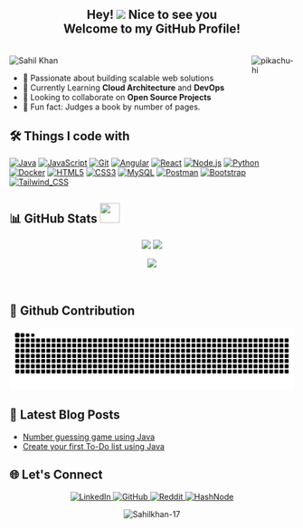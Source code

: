 <h2 align="center"> 
  Hey! <img src="https://emojis.slackmojis.com/emojis/images/1588177020/8809/wave_hello.gif?1588177020" width="30">  Nice to see you <br/>
  Welcome to my GitHub Profile! 
</h2>

</br>

<div align="">
  <img src="https://readme-typing-svg.herokuapp.com?font=Press+Start+2P&size=15&pause=800&color=FFA500&width=800&lines=PLAYER%3A+SAHIL_KHAN;CLASS%3A+SDE;LEVEL%3A+99;XP%3A+999999%2F1000;WEAPONS%3A+Java%2CJavaScript%2CAngular%2CSpringBoot;ARMOR%3A+Typescript+%2B+ESLINT;POWERUPS%3A+%5B%2B%5D+MCA;BOSSES_DEFEATED%3A+Legacy_Code%2C+Prod_Bugs;MISSION%3A+BUILD_THE_FUTURE" alt="Sahil Khan" /> 
  <img src="https://github.com/lassiecoder/lassiecoder/assets/17312616/d377c4aa-e247-422c-8b0f-53145acd7705" align="right" width="15%" alt="pikachu-hi">
</div>

- 🔭 Passionate about building scalable web solutions  
- 🌱 Currently Learning **Cloud Architecture** and **DevOps**  
- 👯 Looking to collaborate on **Open Source Projects**  
- 👾 Fun fact: Judges a book by number of pages.


## 🛠 Things I code with
[![Java](https://img.shields.io/badge/Java-007396?style=for-the-badge&logo=java&logoColor=white)](https://developer.mozilla.org/en-US/docs/Glossary/Java)
[![JavaScript](https://img.shields.io/badge/JavaScript-F7DF1E?style=for-the-badge&logo=javascript&logoColor=black)](https://developer.mozilla.org/en-US/docs/Web/JavaScript)
[![Git](https://img.shields.io/badge/Git-F05032?style=for-the-badge&logo=git&logoColor=white)](https://git-scm.com/)
[![Angular](https://img.shields.io/badge/Angular-DD0031?style=for-the-badge&logo=angular&logoColor=white)]()
[![React](https://img.shields.io/badge/React-20232A?style=for-the-badge&logo=react&logoColor=61DAFB)](https://reactjs.org/)
[![Node.js](https://img.shields.io/badge/Node.js-339933?style=for-the-badge&logo=node.js&logoColor=white)](https://nodejs.org/)
[![Python](https://img.shields.io/badge/Python-3776AB?style=for-the-badge&logo=python&logoColor=ffdd54)]()
[![Docker](https://img.shields.io/badge/Docker-2496ED?style=for-the-badge&logo=docker&logoColor=white)]()
[![HTML5](https://img.shields.io/badge/HTML5-E34F26?style=for-the-badge&logo=html5&logoColor=white)]()
[![CSS3](https://img.shields.io/badge/CSS3-1572B6?style=for-the-badge&logo=css&logoColor=white)]()
[![MySQL](https://img.shields.io/badge/MySQL-4479A1?style=for-the-badge&logo=mysql&logoColor=white)]()
[![Postman](https://img.shields.io/badge/Postman-FF6C37?style=for-the-badge&logo=postman&logoColor=white)]()
[![Bootstrap](https://img.shields.io/badge/Bootstrap-7952B3?style=for-the-badge&logo=bootstrap&logoColor=white)]()
[![Tailwind_CSS](https://img.shields.io/badge/Tailwind_CSS-38B2AC?style=for-the-badge&logo=tailwind-css&logoColor=white)]()



## 📊 GitHub Stats <img src="https://cultofthepartyparrot.com/parrots/hd/laptop_parrot.gif" width="35" height="35"/>
<!-- Dynamic GitHub stats with custom theme -->
<div align="center">
  <img height="160em" src="https://github-readme-stats.vercel.app/api?username=Sahilkhan-17&show_icons=true&theme=radical&include_all_commits=true&count_private=true"/>
  <img height="160em" src="https://github-readme-stats.vercel.app/api/top-langs/?username=Sahilkhan-17&layout=compact&langs_count=7&theme=radical"/>
</div>

<p align="center">
  <!-- <img height="160em" src="https://github-readme-streak-stats.herokuapp.com/?user=Sahilkhan-17&theme=radical" /> -->
  <img height="160em" src="https://github-readme-streak-stats-salesp07.vercel.app/?user=Sahilkhan-17&theme=radical" /> 
</p>

<!-- GitHub streak stats 
<div align="center">
  <p align="center">
    <img height="160em" src="https://github-readme-streak-stats.herokuapp.com/?user=Sahilkhan-17&theme=radical" alt="Sahil Khan" />
  </p>
  <img height="180em" src="https://streak-stats.demolab.com?user=Sahilkhan-17&theme=radical" alt="Sahil Khan" />
</div>
-->

</br>

## 🐍 Github Contribution 
![Contribution Snake](https://github.com/Sahilkhan-17/Sahilkhan-17/raw/output/snake.svg)


<!-- ## ✍️ Random Dev Quote
![](https://quotes-github-readme.vercel.app/api?type=horizontal&theme=tokyonight) 
-->
  
## 📝 Latest Blog Posts
- [Number guessing game using Java](https://sahilkhan17.hashnode.dev/java-project-for-beginners)
- [Create your first To-Do list using Java](https://sahilkhan17.hashnode.dev/java-project-for-beginners-1)
<!--
[![Num_Guessing_Game](https://img.shields.io/badge/Num_Guessing_Game-blueviolet?style=for-the-badge&logo=hashnode&logoColor=white)](https://sahilkhan17.hashnode.dev/java-project-for-beginners)  
[![To_Do_list](https://img.shields.io/badge/To_Do_list-00B4D8?style=for-the-badge&logo=hashnode&logoColor=white)](https://sahilkhan17.hashnode.dev/java-project-for-beginners-1)  
<img src="https://github.com/lassiecoder/lassiecoder/assets/17312616/cff18550-c17d-43ff-a3c0-4cee7dc8de01" width="75">&nbsp;
-->
 

## 🌐 Let's Connect
<p align="center"> 
  <a href="https://linkedin.com/in/sahilkhan17">
    <img src="https://img.shields.io/badge/LinkedIn-0077B5?style=for-the-badge&logo=linkedin&logoColor=white" alt="LinkedIn"/>
  </a>
  <a href="https://github.com/Sahilkhan-17">
    <img src="https://img.shields.io/badge/GitHub-100000?style=for-the-badge&logo=github&logoColor=white" alt="GitHub"/>
  </a>
  <a href="https://reddit.com/u/burning_desire_17/s/cpi50oPJnG">
    <img src="https://img.shields.io/badge/Reddit-FF4500?style=for-the-badge&logo=reddit&logoColor=white" alt="Reddit"/>
  </a> 
  <a href="https://hashnode.com/@SahilKhan17">
    <img src="https://img.shields.io/badge/HashNode-2962FF?style=for-the-badge&logo=hashnode&logoColor=white" alt="HashNode"/>
  </a>
</p>


<p align="center"> 
<!--   <img src="https://komarev.com/ghpvc/?username=Sahilkhan-17&label=Profile%20views&color=0e75b6&style=flat" alt="Sahilkhan-17" />  -->
  <img src="https://komarev.com/ghpvc/?username=Sahilkhan-17&abbreviated=true&label=Profile%20views&color=blueviolet&style=for-the-badge" alt="Sahilkhan-17" /> 
</p>
